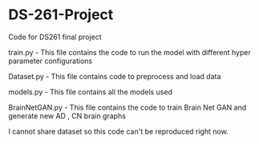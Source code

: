 # DS-261-Project

Code for DS261 final project

train.py - This file contains the code to run the model with different hyper parameter configurations

Dataset.py - This file contains code to preprocess and load data

models.py - This file contains all the models used

BrainNetGAN.py - This file contains the code to train Brain Net GAN and generate new AD , CN brain graphs

I cannot share dataset so this code can't be reproduced right now.
